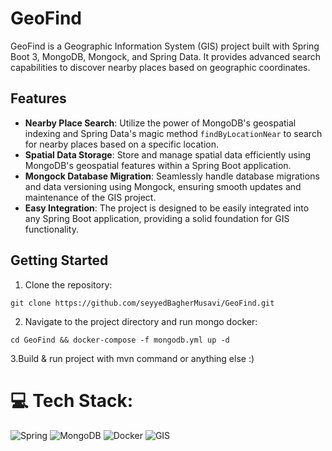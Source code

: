 # GeoFind

GeoFind is a Geographic Information System (GIS) project built with Spring Boot 3, MongoDB, Mongock, and Spring Data. It provides advanced search capabilities to discover nearby places based on geographic coordinates.

## Features

- **Nearby Place Search**: Utilize the power of MongoDB's geospatial indexing and Spring Data's magic method `findByLocationNear` to search for nearby places based on a specific location.
- **Spatial Data Storage**: Store and manage spatial data efficiently using MongoDB's geospatial features within a Spring Boot application.
- **Mongock Database Migration**: Seamlessly handle database migrations and data versioning using Mongock, ensuring smooth updates and maintenance of the GIS project.
- **Easy Integration**: The project is designed to be easily integrated into any Spring Boot application, providing a solid foundation for GIS functionality.


## Getting Started

1. Clone the repository:

```shell
git clone https://github.com/seyyedBagherMusavi/GeoFind.git
```

2. Navigate to the project directory and run mongo docker:
```shell
cd GeoFind && docker-compose -f mongodb.yml up -d
```
3.Build & run project with mvn command or anything else :)


# 💻 Tech Stack:
![Spring](https://img.shields.io/badge/spring-%236DB33F.svg?style=for-the-badge&logo=spring&logoColor=white)
![MongoDB](https://img.shields.io/badge/MongoDB-%234ea94b.svg?style=for-the-badge&logo=mongodb&logoColor=white)
![Docker](https://img.shields.io/badge/docker-%230db7ed.svg?style=for-the-badge&logo=docker&logoColor=white)
![GIS](https://img.shields.io/badge/gis-%234ea94b.svg?style=for-the-badge&logo=maplibre&logoColor=white)
